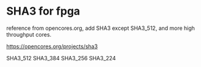 # SHA3  for fpga
reference from opencores.org, add SHA3 except SHA3_512, and more high throughput cores.

https://opencores.org/projects/sha3

SHA3_512
SHA3_384
SHA3_256
SHA3_224
